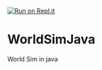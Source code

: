 [![Run on Repl.it](https://replit.com/badge/github/Electro-Corp/WorldSimJava)](https://replit.com/new/github/Electro-Corp/WorldSimJava)
# WorldSimJava
World Sim in java
